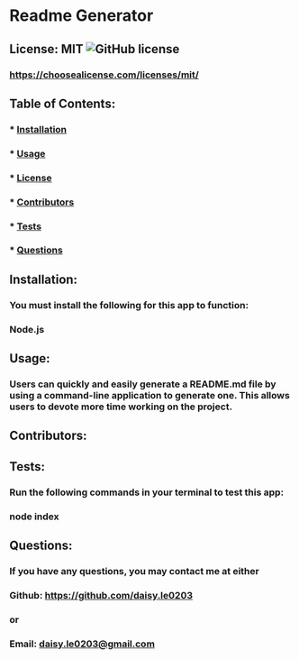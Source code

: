 
  # Readme Generator

  ## License: MIT  ![GitHub license](https://img.shields.io/github/license/Naereen/StrapDown.js.svg)

  ### https://choosealicense.com/licenses/mit/

  ## Table of Contents:
  ###  * [Installation](#installation)
  ###  * [Usage](#usage)
  ###  * [License](#license)
  ###  * [Contributors](#contributors)
  ###  * [Tests](#tests)
  ###  * [Questions](#questions)

  ## Installation:
  ### You must install the following for this app to function:
  ### Node.js

  ## Usage:
  ### Users can quickly and easily generate a README.md file by using a command-line application to generate one. This allows users to devote more time working on the project.

  ## Contributors:
  ### 

  ## Tests:
  ### Run the following commands in your terminal to test this app:
  ### node index

  ## Questions:
  ### If you have any questions, you may contact me at either
  ### Github: https://github.com/daisy.le0203
  ### or
  ### Email: daisy.le0203@gmail.com
